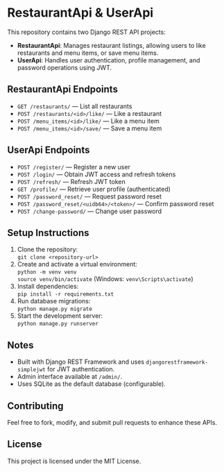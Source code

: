 # RestaurantApi & UserApi

This repository contains two Django REST API projects:

- **RestaurantApi**: Manages restaurant listings, allowing users to like restaurants and menu items, or save menu items.
- **UserApi**: Handles user authentication, profile management, and password operations using JWT.

## RestaurantApi Endpoints

- `GET /restaurants/` — List all restaurants  
- `POST /restaurants/<id>/like/` — Like a restaurant  
- `POST /menu_items/<id>/like/` — Like a menu item  
- `POST /menu_items/<id>/save/` — Save a menu item  

## UserApi Endpoints

- `POST /register/` — Register a new user  
- `POST /login/` — Obtain JWT access and refresh tokens  
- `POST /refresh/` — Refresh JWT token  
- `GET /profile/` — Retrieve user profile (authenticated)  
- `POST /password_reset/` — Request password reset  
- `POST /password_reset/<uidb64>/<token>/` — Confirm password reset  
- `POST /change-password/` — Change user password  

## Setup Instructions

1. Clone the repository:  
   `git clone <repository-url>`  
2. Create and activate a virtual environment:  
   `python -m venv venv`  
   `source venv/bin/activate` (Windows: `venv\Scripts\activate`)  
3. Install dependencies:  
   `pip install -r requirements.txt`  
4. Run database migrations:  
   `python manage.py migrate`  
5. Start the development server:  
   `python manage.py runserver`  

## Notes

- Built with Django REST Framework and uses `djangorestframework-simplejwt` for JWT authentication.  
- Admin interface available at `/admin/`.  
- Uses SQLite as the default database (configurable).  

## Contributing

Feel free to fork, modify, and submit pull requests to enhance these APIs.

## License

This project is licensed under the MIT License.
